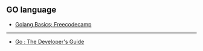 ## GO language 

* [Golang Basics; Freecodecamp](https://www.youtube.com/watch?v=YS4e4q9oBaU)

---

* [Go : The Developer's Guide](https://www.udemy.com/course/go-programming-golang-the-complete-developers-guide/)
